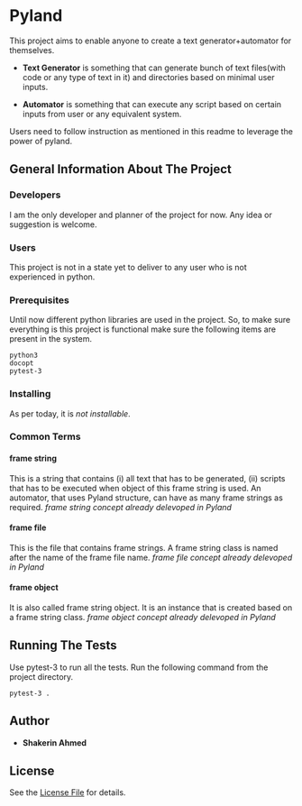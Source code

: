 # Pyland
This project aims to enable anyone to create a text generator+automator for themselves.

* **Text Generator** is something that can generate bunch of text files(with code or any 
type of text in it) and directories based on minimal user inputs.

* **Automator** is something that can execute any script based on certain inputs from
user or any equivalent system.

Users need to follow instruction as mentioned in this readme to leverage the power of pyland.

## General Information About The Project

### Developers
I am the only developer and planner of the project for now. Any idea or suggestion is welcome.

### Users
This project is not in a state yet to deliver to any user who is not experienced in python.

### Prerequisites
Until now different python libraries are used in the project. So, to make sure everything
is this project is functional make sure the following items are present in the system.

```
python3
docopt
pytest-3
```

### Installing

As per today, it is *not installable*.

### Common Terms

#### frame string
This is a string that contains (i) all text that has to be generated, (ii) scripts that
has to be executed when object of this frame string is used.
An automator, that uses Pyland structure, can have as many frame strings as required.
*frame string concept already delevoped in Pyland*

#### frame file
This is the file that contains frame strings. A frame string class is named after the
name of the frame file name.
*frame file concept already delevoped in Pyland*

#### frame object
It is also called frame string object. It is an instance that is created based on a 
frame string class.
*frame object concept already delevoped in Pyland*


## Running The Tests

Use pytest-3 to run all the tests. Run the following command from the project directory.
```
pytest-3 .
```

## Author

* **Shakerin Ahmed** 

## License

See the [License File](https://github.com/shakerin/pyland/blob/master/LICENSE) for details.
